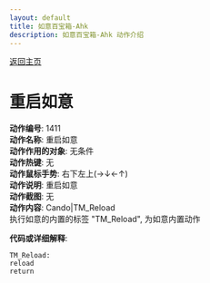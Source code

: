 ```yaml
---
layout: default
title: 如意百宝箱-Ahk
description: 如意百宝箱-Ahk 动作介绍
---
```

<link rel="stylesheet" href="../Actions/css/atom-one-light.min.css">
<script src="../Actions/js/highlight.min.js"></script>
<script>hljs.highlightAll();</script>

[返回主页](../index.md)

# [](#header-2) 重启如意

**动作编号**: 1411  
**动作名称**: 重启如意  
**动作作用的对象**: 无条件  
**动作热键**: 无  
**动作鼠标手势**: 右下左上(→↓←↑)  
**动作说明**: 重启如意  
**动作截图**: 无   
**动作内容**: Cando|TM_Reload  
执行如意的内置的标签 "TM_Reload", 为如意内置动作  

**代码或详细解释**:  
```Autohotkey
TM_Reload:
reload
return
```